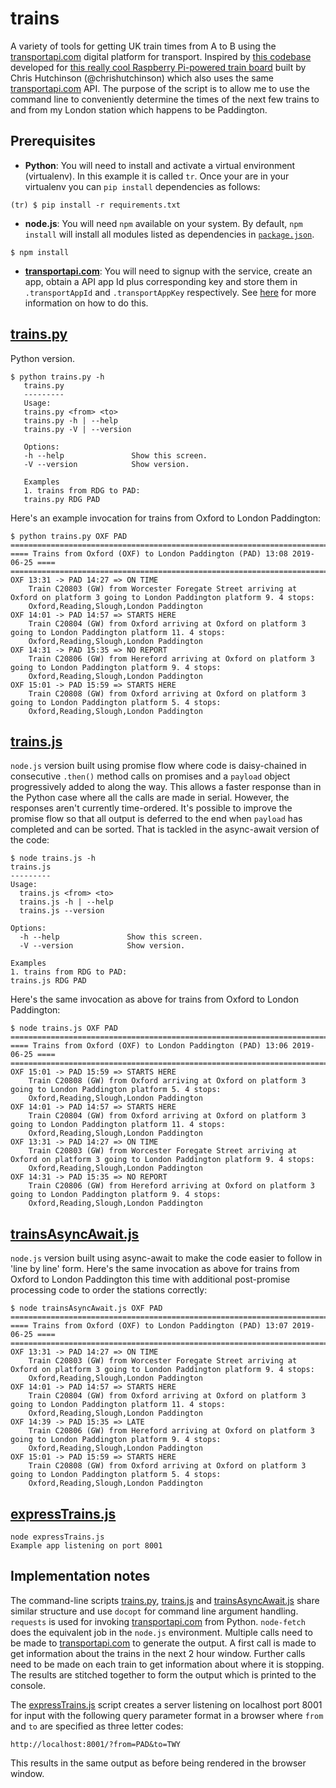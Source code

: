 trains
======
A variety of tools for getting UK train times from A to B using the [transportapi.com](transportapi.com) digital platform for transport.  Inspired by [this codebase](https://github.com/chrishutchinson/train-departure-screen/blob/master/src/trains.py) developed for [this really cool Raspberry Pi-powered train board](https://twitter.com/chrishutchinson/status/1136743837244768257) built by Chris Hutchinson (@chrishutchinson) which also uses the same [transportapi.com](transportapi.com) API.  The purpose of the script is to allow me to use the command line to conveniently determine the times of the next few trains to and from my London station which happens to be Paddington.

Prerequisites
-------------
* **Python**: You will need to install and activate a virtual environment (virtualenv).  In this example it is called `tr`.  Once your are in your virtualenv you can `pip install` dependencies as follows:
```
(tr) $ pip install -r requirements.txt
```
* **node.js**: You will need `npm` available on your system.  By default, `npm install` will install all modules listed as dependencies in [`package.json`](package.json).
```
$ npm install
```
* **[transportapi.com](transportapi.com)**: You will need to signup with the service, create an app, obtain a API app Id plus corresponding key and store them in `.transportAppId` and `.transportAppKey` respectively.  See [here](https://developer.transportapi.com/) for more information on how to do this.

[trains.py](trains.py)
---------
Python version.
```
$ python trains.py -h 
   trains.py
   ---------
   Usage:
   trains.py <from> <to>
   trains.py -h | --help
   trains.py -V | --version

   Options:
   -h --help               Show this screen.
   -V --version            Show version.

   Examples
   1. trains from RDG to PAD:
   trains.py RDG PAD
```
Here's an example invocation for trains from Oxford to London Paddington:
```
$ python trains.py OXF PAD
==============================================================================
==== Trains from Oxford (OXF) to London Paddington (PAD) 13:08 2019-06-25 ====
==============================================================================
OXF 13:31 -> PAD 14:27 => ON TIME
	Train C20803 (GW) from Worcester Foregate Street arriving at Oxford on platform 3 going to London Paddington platform 9. 4 stops:
	Oxford,Reading,Slough,London Paddington
OXF 14:01 -> PAD 14:57 => STARTS HERE
	Train C20804 (GW) from Oxford arriving at Oxford on platform 3 going to London Paddington platform 11. 4 stops:
	Oxford,Reading,Slough,London Paddington
OXF 14:31 -> PAD 15:35 => NO REPORT
	Train C20806 (GW) from Hereford arriving at Oxford on platform 3 going to London Paddington platform 9. 4 stops:
	Oxford,Reading,Slough,London Paddington
OXF 15:01 -> PAD 15:59 => STARTS HERE
	Train C20808 (GW) from Oxford arriving at Oxford on platform 3 going to London Paddington platform 5. 4 stops:
	Oxford,Reading,Slough,London Paddington
```

[trains.js](trains.js)
---------
`node.js` version built using promise flow where code is daisy-chained in consecutive `.then()` method calls on promises and a `payload` object progressively added to along the way.  This allows a faster response than in the Python case where all the calls are made in serial.  However, the responses aren't currently time-ordered.  It's possible to improve the promise flow so that all output is deferred to the end when `payload` has completed and can be sorted.  That is tackled in the async-await version of the code:
```
$ node trains.js -h
trains.js
---------
Usage:
  trains.js <from> <to>
  trains.js -h | --help
  trains.js --version

Options:
  -h --help               Show this screen.
  -V --version            Show version.

Examples
1. trains from RDG to PAD:
trains.js RDG PAD
```
Here's the same invocation as above for trains from Oxford to London Paddington:
```
$ node trains.js OXF PAD
==============================================================================
==== Trains from Oxford (OXF) to London Paddington (PAD) 13:06 2019-06-25 ====
==============================================================================
OXF 15:01 -> PAD 15:59 => STARTS HERE
	Train C20808 (GW) from Oxford arriving at Oxford on platform 3 going to London Paddington platform 5. 4 stops:
	Oxford,Reading,Slough,London Paddington
OXF 14:01 -> PAD 14:57 => STARTS HERE
	Train C20804 (GW) from Oxford arriving at Oxford on platform 3 going to London Paddington platform 11. 4 stops:
	Oxford,Reading,Slough,London Paddington
OXF 13:31 -> PAD 14:27 => ON TIME
	Train C20803 (GW) from Worcester Foregate Street arriving at Oxford on platform 3 going to London Paddington platform 9. 4 stops:
	Oxford,Reading,Slough,London Paddington
OXF 14:31 -> PAD 15:35 => NO REPORT
	Train C20806 (GW) from Hereford arriving at Oxford on platform 3 going to London Paddington platform 9. 4 stops:
	Oxford,Reading,Slough,London Paddington
```

[trainsAsyncAwait.js](trainsAsyncAwait.js)
-------------------
`node.js` version built using async-await to make the code easier to follow in 'line by line' form.  Here's the same invocation as above for trains from Oxford to London Paddington this time with additional post-promise processing code to order the stations correctly:
```
$ node trainsAsyncAwait.js OXF PAD
==============================================================================
==== Trains from Oxford (OXF) to London Paddington (PAD) 13:07 2019-06-25 ====
==============================================================================
OXF 13:31 -> PAD 14:27 => ON TIME
	Train C20803 (GW) from Worcester Foregate Street arriving at Oxford on platform 3 going to London Paddington platform 9. 4 stops:
	Oxford,Reading,Slough,London Paddington
OXF 14:01 -> PAD 14:57 => STARTS HERE
	Train C20804 (GW) from Oxford arriving at Oxford on platform 3 going to London Paddington platform 11. 4 stops:
	Oxford,Reading,Slough,London Paddington
OXF 14:39 -> PAD 15:35 => LATE
	Train C20806 (GW) from Hereford arriving at Oxford on platform 3 going to London Paddington platform 9. 4 stops:
	Oxford,Reading,Slough,London Paddington
OXF 15:01 -> PAD 15:59 => STARTS HERE
	Train C20808 (GW) from Oxford arriving at Oxford on platform 3 going to London Paddington platform 5. 4 stops:
	Oxford,Reading,Slough,London Paddington
```

[expressTrains.js](expressTrains.js)
------------------

```
node expressTrains.js 
Example app listening on port 8001
```

Implementation notes
--------------------
The command-line scripts [trains.py](trains.py), [trains.js](trains.js) and [trainsAsyncAwait.js](trainsAsyncAwait.js) share similar structure and use `docopt` for command line argument handling.  `requests` is used for invoking [transportapi.com](transportapi.com) from Python. `node-fetch` does the equivalent job in the `node.js` environment.   Multiple calls need to be made to [transportapi.com](transportapi.com) to generate the output.  A first call is made to get information about the trains in the next 2 hour window.  Further calls need to be made on each train to get information about where it is stopping.  The results are stitched together to form the output which is printed to the console.

The [expressTrains.js](expressTrains.js) script creates a server listening on localhost port 8001 for input with the following query parameter format in a browser where `from` and `to` are specified as three letter codes:
```
http://localhost:8001/?from=PAD&to=TWY
```
This results in the same output as before being rendered in the browser window.
